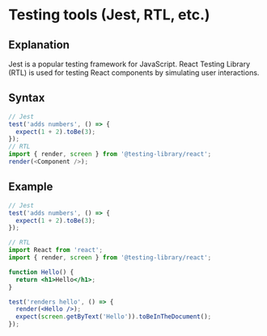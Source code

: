 # Testing tools (Jest, RTL, etc.)

## Explanation
Jest is a popular testing framework for JavaScript. React Testing Library (RTL) is used for testing React components by simulating user interactions.

## Syntax
```js
// Jest
test('adds numbers', () => {
  expect(1 + 2).toBe(3);
});
// RTL
import { render, screen } from '@testing-library/react';
render(<Component />);
```

## Example
```jsx
// Jest
test('adds numbers', () => {
  expect(1 + 2).toBe(3);
});

// RTL
import React from 'react';
import { render, screen } from '@testing-library/react';

function Hello() {
  return <h1>Hello</h1>;
}

test('renders hello', () => {
  render(<Hello />);
  expect(screen.getByText('Hello')).toBeInTheDocument();
});
``` 